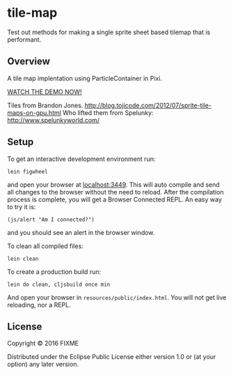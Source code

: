 # tile-map

Test out methods for making a single sprite sheet based tilemap that is performant.

## Overview

A tile map implentation using ParticleContainer in Pixi.

[WATCH THE DEMO NOW!](https://retrogradeorbit.github.io/tile-map/)

Tiles from Brandon Jones. http://blog.tojicode.com/2012/07/sprite-tile-maps-on-gpu.html Who lifted them from Spelunky: http://www.spelunkyworld.com/

## Setup

To get an interactive development environment run:

    lein figwheel

and open your browser at [localhost:3449](http://localhost:3449/).
This will auto compile and send all changes to the browser without the
need to reload. After the compilation process is complete, you will
get a Browser Connected REPL. An easy way to try it is:

    (js/alert "Am I connected?")

and you should see an alert in the browser window.

To clean all compiled files:

    lein clean

To create a production build run:

    lein do clean, cljsbuild once min

And open your browser in `resources/public/index.html`. You will not
get live reloading, nor a REPL.

## License

Copyright © 2016 FIXME

Distributed under the Eclipse Public License either version 1.0 or (at your option) any later version.
